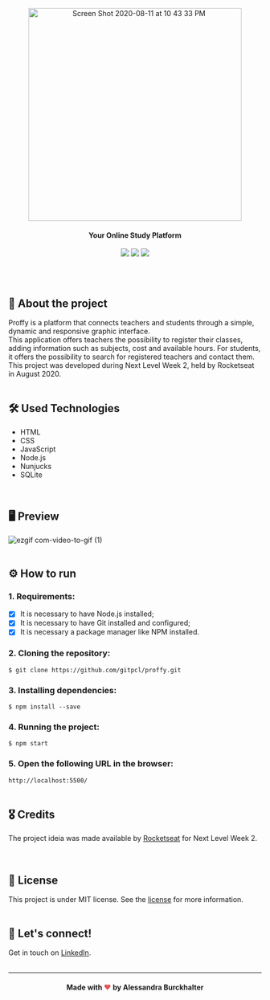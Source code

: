 <p align="center">
<img width="424" alt="Screen Shot 2020-08-11 at 10 43 33 PM" src="https://user-images.githubusercontent.com/68092946/90272095-dc0c2e80-de2a-11ea-808f-2a9d82d009c4.png"></p>

#### <div align="center">Your Online Study Platform</div>
<p align="center">
<img src="https://img.shields.io/github/license/alessandraburckhalter/Online-Study-Platform-Proffy?color=%23836FFF"> <img src="https://img.shields.io/npm/v/npm?color=%23836FFF"> <img src="https://img.shields.io/badge/proffy-NLW%202.0-%23836FFF"></p>

<br>
<br>

## :book: About the project
Proffy is a platform that connects teachers and students through a simple, dynamic and responsive graphic interface.<br>This application offers teachers the possibility to register their classes, adding information such as subjects, cost and available hours. For students, it offers the possibility to search for registered teachers and contact them. This project was developed during Next Level Week 2, held by Rocketseat in August 2020.
<br>
<br>
## :hammer_and_wrench: Used Technologies 
* HTML
* CSS
* JavaScript
* Node.js
* Nunjucks
* SQLite
<br>

## 🖥 Preview
![ezgif com-video-to-gif (1)](https://user-images.githubusercontent.com/68092946/90089997-ddd1d700-dcf0-11ea-81d4-943665065cce.gif)
<br>
<br>

## ⚙ How to run 
### 1. Requirements:<br>
- [x] It is necessary to have Node.js installed;
- [x] It is necessary to have Git installed and configured;
- [x] It is necessary a package manager like NPM installed.
### 2. Cloning the repository: 
```$ git clone https://github.com/gitpcl/proffy.git```
### 3. Installing dependencies:
```$ npm install --save```
### 4. Running the project:
```$ npm start```
### 5. Open the following URL in the browser:
```http://localhost:5500/```
<br>
<br>
## :medal_military: Credits
The project ideia was made available by [Rocketseat](https://github.com/Rocketseat) for Next Level Week 2.<br>
<br> 
<br> 

## :page_with_curl: License
This project is under MIT license. See the [license](https://opensource.org/licenses/MIT) for more information.
<br /> 
<br /> 

## :wave: Let's connect!
Get in touch on [LinkedIn](https://www.linkedin.com/in/alessandra-burckhalter/).
<br /> 
<br /> 

****
####  <div align="center">Made with <span style="color: #e25555;">&#9829;</span> by Alessandra Burckhalter</div>
